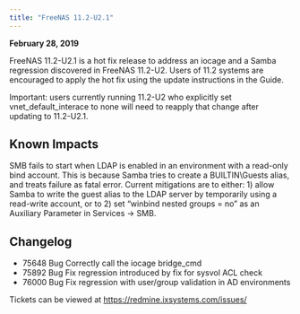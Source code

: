 ```yaml
---
title: "FreeNAS 11.2-U2.1"
---
```


**February 28, 2019**

FreeNAS 11.2-U2.1 is a hot fix release to address an iocage and a Samba regression discovered in FreeNAS 11.2-U2. Users of 11.2 systems are encouraged to apply the hot fix using the update instructions in the Guide.

Important: users currently running 11.2-U2 who explicitly set vnet_default_interace to none will need to reapply that change after updating to 11.2-U2.1.

## Known Impacts

SMB fails to start when LDAP is enabled in an environment with a read-only bind account. This is because Samba tries to create a BUILTIN\Guests alias, and treats failure as fatal error. Current mitigations are to either: 1) allow Samba to write the guest alias to the LDAP server by temporarily using a read-write account, or to 2) set “winbind nested groups = no” as an Auxiliary Parameter in Services → SMB.

## Changelog

+ 75648	Bug	Correctly call the iocage bridge_cmd
+ 75892	Bug	Fix regression introduced by fix for sysvol ACL check
+ 76000	Bug	Fix regression with user/group validation in AD environments

Tickets can be viewed at https://redmine.ixsystems.com/issues/